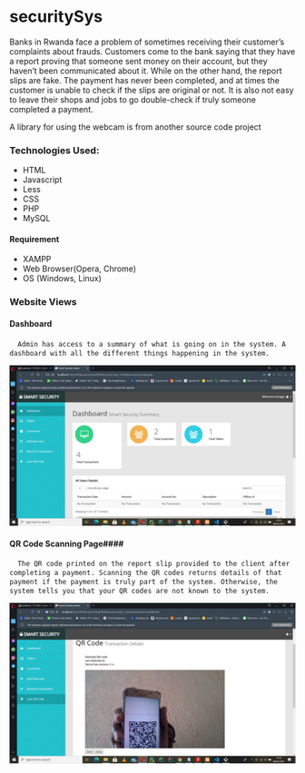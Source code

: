 # securitySys
Banks in Rwanda face a problem of sometimes receiving their customer’s complaints about frauds. Customers come to the bank saying that they have a report proving that someone sent money on their account, but they haven’t been communicated about it. While on the other hand, the report slips are fake.  The payment has never been completed, and at times the customer is unable to check if the slips are original or not. It is also not easy to leave their shops and jobs to go double-check if truly someone completed a payment.

A library for using the webcam is from another source code project 

### Technologies Used: ###
  
  * HTML
  * Javascript
  * Less
  * CSS
  * PHP
  * MySQL
   
 #### Requirement ####
   * XAMPP
   * Web Browser(Opera, Chrome)
   * OS (Windows, Linux)

### Website Views ###

  #### Dashboard ####

      Admin has access to a summary of what is going on in the system. A dashboard with all the different things happening in the system.
      
![dashboard](https://github.com/ADeogratias/securitySys/blob/master/images/secsystem_admin_dashboard.JPG)


  #### QR Code Scanning Page####

      The QR code printed on the report slip provided to the client after completing a payment. Scanning the QR codes returns details of that payment if the payment is truly part of the system. Otherwise, the system tells you that your QR codes are not known to the system.

![dashboard](https://github.com/ADeogratias/securitySys/blob/master/images/secsystem_qrcode-scanning.JPG)


